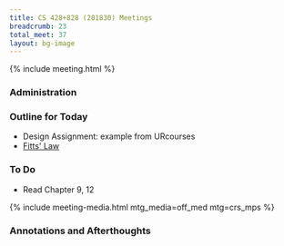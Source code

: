 ```yaml
---
title: CS 428+828 (201830) Meetings
breadcrumb: 23
total_meet: 37
layout: bg-image
---
```

{% include meeting.html %}

### Administration

### Outline for Today

* Design Assignment: example from URcourses
* [Fitts' Law](https://www.youtube.com/watch?v=95RoKSFyQ_k)

### To Do

* Read Chapter 9, 12

{% include meeting-media.html mtg_media=off_med mtg=crs_mps %}

### Annotations and Afterthoughts
